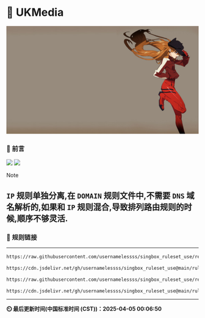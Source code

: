 
# 🧸 UKMedia
![](https://raw.githubusercontent.com/usernamelessss/picture-bed/main/images/202504042256831.jpg)
### 📣 前言
![](https://shields.io/badge/-移除重复规则-ff69b4) ![](https://shields.io/badge/-IP&nbsp;规则单独存放不与&nbsp;DOMAIN&nbsp;等混合-green)
> [!NOTE]
**`IP` 规则单独分离,在 `DOMAIN` 规则文件中,不需要 `DNS` 域名解析的,如果和 `IP` 规则混合,导致排列路由规则的时候,顺序不够灵活.**
---

###  🔗 规则链接
---

```url
https://raw.githubusercontent.com/usernamelessss/singbox_ruleset_use/refs/heads/main/rule/UKMedia/UKMedia_No_IP.json
```

```url
https://cdn.jsdelivr.net/gh/usernamelessss/singbox_ruleset_use@main/rule/UKMedia/UKMedia_No_IP.json
```

```url
https://raw.githubusercontent.com/usernamelessss/singbox_ruleset_use/refs/heads/main/rule/UKMedia/UKMedia_No_IP.srs
```

```url
https://cdn.jsdelivr.net/gh/usernamelessss/singbox_ruleset_use@main/rule/UKMedia/UKMedia_No_IP.srs
```

---
**⏲️ 最后更新时间(中国标准时间 (CST))：2025-04-05 00:06:50**